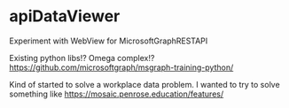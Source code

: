 # apiDataViewer
Experiment with WebView for MicrosoftGraphRESTAPI

Existing python libs!? Omega complex!?
https://github.com/microsoftgraph/msgraph-training-python/

Kind of started to solve a workplace data problem.
I wanted to try to solve something like
https://mosaic.penrose.education/features/